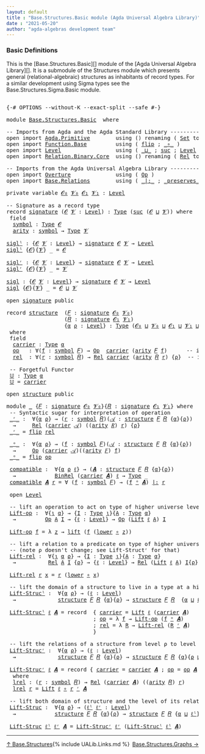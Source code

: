 ```yaml
---
layout: default
title : "Base.Structures.Basic module (Agda Universal Algebra Library)"
date : "2021-05-20"
author: "agda-algebras development team"
---
```


### <a id="basic-definitions">Basic Definitions</a>

This is the [Base.Structures.Basic][] module of the [Agda Universal Algebra Library][]. It is a submodule of the Structures module which presents general (relational-algebraic) structures as inhabitants of record types.  For a similar development using Sigma types see the Base.Structures.Sigma.Basic module.

<pre class="Agda">

<a id="536" class="Symbol">{-#</a> <a id="540" class="Keyword">OPTIONS</a> <a id="548" class="Pragma">--without-K</a> <a id="560" class="Pragma">--exact-split</a> <a id="574" class="Pragma">--safe</a> <a id="581" class="Symbol">#-}</a>

<a id="586" class="Keyword">module</a> <a id="593" href="Base.Structures.Basic.html" class="Module">Base.Structures.Basic</a>  <a id="616" class="Keyword">where</a>

<a id="623" class="Comment">-- Imports from Agda and the Agda Standard Library -----------------------------</a>
<a id="704" class="Keyword">open</a> <a id="709" class="Keyword">import</a> <a id="716" href="Agda.Primitive.html" class="Module">Agda.Primitive</a>        <a id="738" class="Keyword">using</a> <a id="744" class="Symbol">()</a> <a id="747" class="Keyword">renaming</a> <a id="756" class="Symbol">(</a> <a id="758" href="Agda.Primitive.html#326" class="Primitive">Set</a> <a id="762" class="Symbol">to</a> <a id="765" class="Primitive">Type</a> <a id="770" class="Symbol">)</a>
<a id="772" class="Keyword">open</a> <a id="777" class="Keyword">import</a> <a id="784" href="Function.Base.html" class="Module">Function.Base</a>         <a id="806" class="Keyword">using</a> <a id="812" class="Symbol">(</a> <a id="814" href="Function.Base.html#1554" class="Function">flip</a> <a id="819" class="Symbol">;</a> <a id="821" href="Function.Base.html#1031" class="Function Operator">_∘_</a> <a id="825" class="Symbol">)</a>
<a id="827" class="Keyword">open</a> <a id="832" class="Keyword">import</a> <a id="839" href="Level.html" class="Module">Level</a>                 <a id="861" class="Keyword">using</a> <a id="867" class="Symbol">(</a> <a id="869" href="Agda.Primitive.html#810" class="Primitive Operator">_⊔_</a> <a id="873" class="Symbol">;</a> <a id="875" href="Agda.Primitive.html#780" class="Primitive">suc</a> <a id="879" class="Symbol">;</a> <a id="881" href="Agda.Primitive.html#597" class="Postulate">Level</a> <a id="887" class="Symbol">)</a>
<a id="889" class="Keyword">open</a> <a id="894" class="Keyword">import</a> <a id="901" href="Relation.Binary.Core.html" class="Module">Relation.Binary.Core</a>  <a id="923" class="Keyword">using</a> <a id="929" class="Symbol">()</a> <a id="932" class="Keyword">renaming</a> <a id="941" class="Symbol">(</a> <a id="943" href="Relation.Binary.Core.html#882" class="Function">Rel</a> <a id="947" class="Symbol">to</a> <a id="950" class="Function">BinRel</a> <a id="957" class="Symbol">)</a>

<a id="960" class="Comment">-- Imports from the Agda Universal Algebra Library -----------------------------</a>
<a id="1041" class="Keyword">open</a> <a id="1046" class="Keyword">import</a> <a id="1053" href="Overture.html" class="Module">Overture</a>              <a id="1075" class="Keyword">using</a> <a id="1081" class="Symbol">(</a> <a id="1083" href="Overture.Operations.html#1353" class="Function">Op</a> <a id="1086" class="Symbol">)</a>
<a id="1088" class="Keyword">open</a> <a id="1093" class="Keyword">import</a> <a id="1100" href="Base.Relations.html" class="Module">Base.Relations</a>        <a id="1122" class="Keyword">using</a> <a id="1128" class="Symbol">(</a> <a id="1130" href="Base.Relations.Discrete.html#6749" class="Function Operator">_|:_</a> <a id="1135" class="Symbol">;</a> <a id="1137" href="Base.Relations.Discrete.html#6575" class="Function Operator">_preserves_</a> <a id="1149" class="Symbol">;</a> <a id="1151" href="Base.Relations.Continuous.html#4452" class="Function">Rel</a> <a id="1155" class="Symbol">)</a>

<a id="1158" class="Keyword">private</a> <a id="1166" class="Keyword">variable</a> <a id="1175" href="Base.Structures.Basic.html#1175" class="Generalizable">𝓞₀</a> <a id="1178" href="Base.Structures.Basic.html#1178" class="Generalizable">𝓥₀</a> <a id="1181" href="Base.Structures.Basic.html#1181" class="Generalizable">𝓞₁</a> <a id="1184" href="Base.Structures.Basic.html#1184" class="Generalizable">𝓥₁</a> <a id="1187" class="Symbol">:</a> <a id="1189" href="Agda.Primitive.html#597" class="Postulate">Level</a>

<a id="1196" class="Comment">-- Signature as a record type</a>
<a id="1226" class="Keyword">record</a> <a id="signature"></a><a id="1233" href="Base.Structures.Basic.html#1233" class="Record">signature</a> <a id="1243" class="Symbol">(</a><a id="1244" href="Base.Structures.Basic.html#1244" class="Bound">𝓞</a> <a id="1246" href="Base.Structures.Basic.html#1246" class="Bound">𝓥</a> <a id="1248" class="Symbol">:</a> <a id="1250" href="Agda.Primitive.html#597" class="Postulate">Level</a><a id="1255" class="Symbol">)</a> <a id="1257" class="Symbol">:</a> <a id="1259" href="Base.Structures.Basic.html#765" class="Primitive">Type</a> <a id="1264" class="Symbol">(</a><a id="1265" href="Agda.Primitive.html#780" class="Primitive">suc</a> <a id="1269" class="Symbol">(</a><a id="1270" href="Base.Structures.Basic.html#1244" class="Bound">𝓞</a> <a id="1272" href="Agda.Primitive.html#810" class="Primitive Operator">⊔</a> <a id="1274" href="Base.Structures.Basic.html#1246" class="Bound">𝓥</a><a id="1275" class="Symbol">))</a> <a id="1278" class="Keyword">where</a>
 <a id="1285" class="Keyword">field</a>
  <a id="signature.symbol"></a><a id="1293" href="Base.Structures.Basic.html#1293" class="Field">symbol</a> <a id="1300" class="Symbol">:</a> <a id="1302" href="Base.Structures.Basic.html#765" class="Primitive">Type</a> <a id="1307" href="Base.Structures.Basic.html#1244" class="Bound">𝓞</a>
  <a id="signature.arity"></a><a id="1311" href="Base.Structures.Basic.html#1311" class="Field">arity</a> <a id="1317" class="Symbol">:</a> <a id="1319" href="Base.Structures.Basic.html#1293" class="Field">symbol</a> <a id="1326" class="Symbol">→</a> <a id="1328" href="Base.Structures.Basic.html#765" class="Primitive">Type</a> <a id="1333" href="Base.Structures.Basic.html#1246" class="Bound">𝓥</a>

<a id="siglˡ"></a><a id="1336" href="Base.Structures.Basic.html#1336" class="Function">siglˡ</a> <a id="1342" class="Symbol">:</a> <a id="1344" class="Symbol">{</a><a id="1345" href="Base.Structures.Basic.html#1345" class="Bound">𝓞</a> <a id="1347" href="Base.Structures.Basic.html#1347" class="Bound">𝓥</a> <a id="1349" class="Symbol">:</a> <a id="1351" href="Agda.Primitive.html#597" class="Postulate">Level</a><a id="1356" class="Symbol">}</a> <a id="1358" class="Symbol">→</a> <a id="1360" href="Base.Structures.Basic.html#1233" class="Record">signature</a> <a id="1370" href="Base.Structures.Basic.html#1345" class="Bound">𝓞</a> <a id="1372" href="Base.Structures.Basic.html#1347" class="Bound">𝓥</a> <a id="1374" class="Symbol">→</a> <a id="1376" href="Agda.Primitive.html#597" class="Postulate">Level</a>
<a id="1382" href="Base.Structures.Basic.html#1336" class="Function">siglˡ</a> <a id="1388" class="Symbol">{</a><a id="1389" href="Base.Structures.Basic.html#1389" class="Bound">𝓞</a><a id="1390" class="Symbol">}{</a><a id="1392" href="Base.Structures.Basic.html#1392" class="Bound">𝓥</a><a id="1393" class="Symbol">}</a> <a id="1395" class="Symbol">_</a> <a id="1397" class="Symbol">=</a> <a id="1399" href="Base.Structures.Basic.html#1389" class="Bound">𝓞</a>

<a id="siglʳ"></a><a id="1402" href="Base.Structures.Basic.html#1402" class="Function">siglʳ</a> <a id="1408" class="Symbol">:</a> <a id="1410" class="Symbol">{</a><a id="1411" href="Base.Structures.Basic.html#1411" class="Bound">𝓞</a> <a id="1413" href="Base.Structures.Basic.html#1413" class="Bound">𝓥</a> <a id="1415" class="Symbol">:</a> <a id="1417" href="Agda.Primitive.html#597" class="Postulate">Level</a><a id="1422" class="Symbol">}</a> <a id="1424" class="Symbol">→</a> <a id="1426" href="Base.Structures.Basic.html#1233" class="Record">signature</a> <a id="1436" href="Base.Structures.Basic.html#1411" class="Bound">𝓞</a> <a id="1438" href="Base.Structures.Basic.html#1413" class="Bound">𝓥</a> <a id="1440" class="Symbol">→</a> <a id="1442" href="Agda.Primitive.html#597" class="Postulate">Level</a>
<a id="1448" href="Base.Structures.Basic.html#1402" class="Function">siglʳ</a> <a id="1454" class="Symbol">{</a><a id="1455" href="Base.Structures.Basic.html#1455" class="Bound">𝓞</a><a id="1456" class="Symbol">}{</a><a id="1458" href="Base.Structures.Basic.html#1458" class="Bound">𝓥</a><a id="1459" class="Symbol">}</a> <a id="1461" class="Symbol">_</a> <a id="1463" class="Symbol">=</a> <a id="1465" href="Base.Structures.Basic.html#1458" class="Bound">𝓥</a>

<a id="sigl"></a><a id="1468" href="Base.Structures.Basic.html#1468" class="Function">sigl</a> <a id="1473" class="Symbol">:</a> <a id="1475" class="Symbol">{</a><a id="1476" href="Base.Structures.Basic.html#1476" class="Bound">𝓞</a> <a id="1478" href="Base.Structures.Basic.html#1478" class="Bound">𝓥</a> <a id="1480" class="Symbol">:</a> <a id="1482" href="Agda.Primitive.html#597" class="Postulate">Level</a><a id="1487" class="Symbol">}</a> <a id="1489" class="Symbol">→</a> <a id="1491" href="Base.Structures.Basic.html#1233" class="Record">signature</a> <a id="1501" href="Base.Structures.Basic.html#1476" class="Bound">𝓞</a> <a id="1503" href="Base.Structures.Basic.html#1478" class="Bound">𝓥</a> <a id="1505" class="Symbol">→</a> <a id="1507" href="Agda.Primitive.html#597" class="Postulate">Level</a>
<a id="1513" href="Base.Structures.Basic.html#1468" class="Function">sigl</a> <a id="1518" class="Symbol">{</a><a id="1519" href="Base.Structures.Basic.html#1519" class="Bound">𝓞</a><a id="1520" class="Symbol">}{</a><a id="1522" href="Base.Structures.Basic.html#1522" class="Bound">𝓥</a><a id="1523" class="Symbol">}</a> <a id="1525" class="Symbol">_</a> <a id="1527" class="Symbol">=</a> <a id="1529" href="Base.Structures.Basic.html#1519" class="Bound">𝓞</a> <a id="1531" href="Agda.Primitive.html#810" class="Primitive Operator">⊔</a> <a id="1533" href="Base.Structures.Basic.html#1522" class="Bound">𝓥</a>

<a id="1536" class="Keyword">open</a> <a id="1541" href="Base.Structures.Basic.html#1233" class="Module">signature</a> <a id="1551" class="Keyword">public</a>

<a id="1559" class="Keyword">record</a> <a id="structure"></a><a id="1566" href="Base.Structures.Basic.html#1566" class="Record">structure</a>  <a id="1577" class="Symbol">(</a><a id="1578" href="Base.Structures.Basic.html#1578" class="Bound">𝐹</a> <a id="1580" class="Symbol">:</a> <a id="1582" href="Base.Structures.Basic.html#1233" class="Record">signature</a> <a id="1592" href="Base.Structures.Basic.html#1175" class="Generalizable">𝓞₀</a> <a id="1595" href="Base.Structures.Basic.html#1178" class="Generalizable">𝓥₀</a><a id="1597" class="Symbol">)</a>
                  <a id="1617" class="Symbol">(</a><a id="1618" href="Base.Structures.Basic.html#1618" class="Bound">𝑅</a> <a id="1620" class="Symbol">:</a> <a id="1622" href="Base.Structures.Basic.html#1233" class="Record">signature</a> <a id="1632" href="Base.Structures.Basic.html#1181" class="Generalizable">𝓞₁</a> <a id="1635" href="Base.Structures.Basic.html#1184" class="Generalizable">𝓥₁</a><a id="1637" class="Symbol">)</a>
                  <a id="1657" class="Symbol">{</a><a id="1658" href="Base.Structures.Basic.html#1658" class="Bound">α</a> <a id="1660" href="Base.Structures.Basic.html#1660" class="Bound">ρ</a> <a id="1662" class="Symbol">:</a> <a id="1664" href="Agda.Primitive.html#597" class="Postulate">Level</a><a id="1669" class="Symbol">}</a> <a id="1671" class="Symbol">:</a> <a id="1673" href="Base.Structures.Basic.html#765" class="Primitive">Type</a> <a id="1678" class="Symbol">(</a><a id="1679" href="Base.Structures.Basic.html#1592" class="Bound">𝓞₀</a> <a id="1682" href="Agda.Primitive.html#810" class="Primitive Operator">⊔</a> <a id="1684" href="Base.Structures.Basic.html#1595" class="Bound">𝓥₀</a> <a id="1687" href="Agda.Primitive.html#810" class="Primitive Operator">⊔</a> <a id="1689" href="Base.Structures.Basic.html#1632" class="Bound">𝓞₁</a> <a id="1692" href="Agda.Primitive.html#810" class="Primitive Operator">⊔</a> <a id="1694" href="Base.Structures.Basic.html#1635" class="Bound">𝓥₁</a> <a id="1697" href="Agda.Primitive.html#810" class="Primitive Operator">⊔</a> <a id="1699" class="Symbol">(</a><a id="1700" href="Agda.Primitive.html#780" class="Primitive">suc</a> <a id="1704" class="Symbol">(</a><a id="1705" href="Base.Structures.Basic.html#1658" class="Bound">α</a> <a id="1707" href="Agda.Primitive.html#810" class="Primitive Operator">⊔</a> <a id="1709" href="Base.Structures.Basic.html#1660" class="Bound">ρ</a><a id="1710" class="Symbol">)))</a>
 <a id="1715" class="Keyword">where</a>
 <a id="1722" class="Keyword">field</a>
  <a id="structure.carrier"></a><a id="1730" href="Base.Structures.Basic.html#1730" class="Field">carrier</a> <a id="1738" class="Symbol">:</a> <a id="1740" href="Base.Structures.Basic.html#765" class="Primitive">Type</a> <a id="1745" href="Base.Structures.Basic.html#1658" class="Bound">α</a>
  <a id="structure.op"></a><a id="1749" href="Base.Structures.Basic.html#1749" class="Field">op</a>   <a id="1754" class="Symbol">:</a> <a id="1756" class="Symbol">∀(</a><a id="1758" href="Base.Structures.Basic.html#1758" class="Bound">f</a> <a id="1760" class="Symbol">:</a> <a id="1762" href="Base.Structures.Basic.html#1293" class="Field">symbol</a> <a id="1769" href="Base.Structures.Basic.html#1578" class="Bound">𝐹</a><a id="1770" class="Symbol">)</a> <a id="1772" class="Symbol">→</a> <a id="1774" href="Overture.Operations.html#1353" class="Function">Op</a>  <a id="1778" href="Base.Structures.Basic.html#1730" class="Field">carrier</a> <a id="1786" class="Symbol">(</a><a id="1787" href="Base.Structures.Basic.html#1311" class="Field">arity</a> <a id="1793" href="Base.Structures.Basic.html#1578" class="Bound">𝐹</a> <a id="1795" href="Base.Structures.Basic.html#1758" class="Bound">f</a><a id="1796" class="Symbol">)</a>      <a id="1803" class="Comment">-- interpret. of operations</a>
  <a id="structure.rel"></a><a id="1833" href="Base.Structures.Basic.html#1833" class="Field">rel</a>  <a id="1838" class="Symbol">:</a> <a id="1840" class="Symbol">∀(</a><a id="1842" href="Base.Structures.Basic.html#1842" class="Bound">r</a> <a id="1844" class="Symbol">:</a> <a id="1846" href="Base.Structures.Basic.html#1293" class="Field">symbol</a> <a id="1853" href="Base.Structures.Basic.html#1618" class="Bound">𝑅</a><a id="1854" class="Symbol">)</a> <a id="1856" class="Symbol">→</a> <a id="1858" href="Base.Relations.Continuous.html#4452" class="Function">Rel</a> <a id="1862" href="Base.Structures.Basic.html#1730" class="Field">carrier</a> <a id="1870" class="Symbol">(</a><a id="1871" href="Base.Structures.Basic.html#1311" class="Field">arity</a> <a id="1877" href="Base.Structures.Basic.html#1618" class="Bound">𝑅</a> <a id="1879" href="Base.Structures.Basic.html#1842" class="Bound">r</a><a id="1880" class="Symbol">)</a> <a id="1882" class="Symbol">{</a><a id="1883" href="Base.Structures.Basic.html#1660" class="Bound">ρ</a><a id="1884" class="Symbol">}</a>  <a id="1887" class="Comment">-- interpret. of relations</a>

 <a id="1916" class="Comment">-- Forgetful Functor</a>
 <a id="structure.𝕌"></a><a id="1938" href="Base.Structures.Basic.html#1938" class="Function">𝕌</a> <a id="1940" class="Symbol">:</a> <a id="1942" href="Base.Structures.Basic.html#765" class="Primitive">Type</a> <a id="1947" href="Base.Structures.Basic.html#1658" class="Bound">α</a>
 <a id="1950" href="Base.Structures.Basic.html#1938" class="Function">𝕌</a> <a id="1952" class="Symbol">=</a> <a id="1954" href="Base.Structures.Basic.html#1730" class="Field">carrier</a>

<a id="1963" class="Keyword">open</a> <a id="1968" href="Base.Structures.Basic.html#1566" class="Module">structure</a> <a id="1978" class="Keyword">public</a>

<a id="1986" class="Keyword">module</a> <a id="1993" href="Base.Structures.Basic.html#1993" class="Module">_</a> <a id="1995" class="Symbol">{</a><a id="1996" href="Base.Structures.Basic.html#1996" class="Bound">𝐹</a> <a id="1998" class="Symbol">:</a> <a id="2000" href="Base.Structures.Basic.html#1233" class="Record">signature</a> <a id="2010" href="Base.Structures.Basic.html#1175" class="Generalizable">𝓞₀</a> <a id="2013" href="Base.Structures.Basic.html#1178" class="Generalizable">𝓥₀</a><a id="2015" class="Symbol">}{</a><a id="2017" href="Base.Structures.Basic.html#2017" class="Bound">𝑅</a> <a id="2019" class="Symbol">:</a> <a id="2021" href="Base.Structures.Basic.html#1233" class="Record">signature</a> <a id="2031" href="Base.Structures.Basic.html#1181" class="Generalizable">𝓞₁</a> <a id="2034" href="Base.Structures.Basic.html#1184" class="Generalizable">𝓥₁</a><a id="2036" class="Symbol">}</a> <a id="2038" class="Keyword">where</a>
 <a id="2045" class="Comment">-- Syntactic sugar for interpretation of operation</a>
 <a id="2097" href="Base.Structures.Basic.html#2097" class="Function Operator">_ʳ_</a> <a id="2101" class="Symbol">:</a>  <a id="2104" class="Symbol">∀{</a><a id="2106" href="Base.Structures.Basic.html#2106" class="Bound">α</a> <a id="2108" href="Base.Structures.Basic.html#2108" class="Bound">ρ</a><a id="2109" class="Symbol">}</a> <a id="2111" class="Symbol">→</a> <a id="2113" class="Symbol">(</a><a id="2114" href="Base.Structures.Basic.html#2114" class="Bound">r</a> <a id="2116" class="Symbol">:</a> <a id="2118" href="Base.Structures.Basic.html#1293" class="Field">symbol</a> <a id="2125" href="Base.Structures.Basic.html#2017" class="Bound">𝑅</a><a id="2126" class="Symbol">)(</a><a id="2128" href="Base.Structures.Basic.html#2128" class="Bound">𝒜</a> <a id="2130" class="Symbol">:</a> <a id="2132" href="Base.Structures.Basic.html#1566" class="Record">structure</a> <a id="2142" href="Base.Structures.Basic.html#1996" class="Bound">𝐹</a> <a id="2144" href="Base.Structures.Basic.html#2017" class="Bound">𝑅</a> <a id="2146" class="Symbol">{</a><a id="2147" href="Base.Structures.Basic.html#2106" class="Bound">α</a><a id="2148" class="Symbol">}{</a><a id="2150" href="Base.Structures.Basic.html#2108" class="Bound">ρ</a><a id="2151" class="Symbol">})</a>
  <a id="2156" class="Symbol">→</a>     <a id="2162" href="Base.Relations.Continuous.html#4452" class="Function">Rel</a> <a id="2166" class="Symbol">(</a><a id="2167" href="Base.Structures.Basic.html#1730" class="Field">carrier</a> <a id="2175" href="Base.Structures.Basic.html#2128" class="Bound">𝒜</a><a id="2176" class="Symbol">)</a> <a id="2178" class="Symbol">((</a><a id="2180" href="Base.Structures.Basic.html#1311" class="Field">arity</a> <a id="2186" href="Base.Structures.Basic.html#2017" class="Bound">𝑅</a><a id="2187" class="Symbol">)</a> <a id="2189" href="Base.Structures.Basic.html#2114" class="Bound">r</a><a id="2190" class="Symbol">)</a> <a id="2192" class="Symbol">{</a><a id="2193" href="Base.Structures.Basic.html#2108" class="Bound">ρ</a><a id="2194" class="Symbol">}</a>
 <a id="2197" href="Base.Structures.Basic.html#2097" class="Function Operator">_ʳ_</a> <a id="2201" class="Symbol">=</a> <a id="2203" href="Function.Base.html#1554" class="Function">flip</a> <a id="2208" href="Base.Structures.Basic.html#1833" class="Field">rel</a>

 <a id="2214" href="Base.Structures.Basic.html#2214" class="Function Operator">_ᵒ_</a> <a id="2218" class="Symbol">:</a>  <a id="2221" class="Symbol">∀{</a><a id="2223" href="Base.Structures.Basic.html#2223" class="Bound">α</a> <a id="2225" href="Base.Structures.Basic.html#2225" class="Bound">ρ</a><a id="2226" class="Symbol">}</a> <a id="2228" class="Symbol">→</a> <a id="2230" class="Symbol">(</a><a id="2231" href="Base.Structures.Basic.html#2231" class="Bound">f</a> <a id="2233" class="Symbol">:</a> <a id="2235" href="Base.Structures.Basic.html#1293" class="Field">symbol</a> <a id="2242" href="Base.Structures.Basic.html#1996" class="Bound">𝐹</a><a id="2243" class="Symbol">)(</a><a id="2245" href="Base.Structures.Basic.html#2245" class="Bound">𝒜</a> <a id="2247" class="Symbol">:</a> <a id="2249" href="Base.Structures.Basic.html#1566" class="Record">structure</a> <a id="2259" href="Base.Structures.Basic.html#1996" class="Bound">𝐹</a> <a id="2261" href="Base.Structures.Basic.html#2017" class="Bound">𝑅</a> <a id="2263" class="Symbol">{</a><a id="2264" href="Base.Structures.Basic.html#2223" class="Bound">α</a><a id="2265" class="Symbol">}{</a><a id="2267" href="Base.Structures.Basic.html#2225" class="Bound">ρ</a><a id="2268" class="Symbol">})</a>
  <a id="2273" class="Symbol">→</a>     <a id="2279" href="Overture.Operations.html#1353" class="Function">Op</a> <a id="2282" class="Symbol">(</a><a id="2283" href="Base.Structures.Basic.html#1730" class="Field">carrier</a> <a id="2291" href="Base.Structures.Basic.html#2245" class="Bound">𝒜</a><a id="2292" class="Symbol">)((</a><a id="2295" href="Base.Structures.Basic.html#1311" class="Field">arity</a> <a id="2301" href="Base.Structures.Basic.html#1996" class="Bound">𝐹</a><a id="2302" class="Symbol">)</a> <a id="2304" href="Base.Structures.Basic.html#2231" class="Bound">f</a><a id="2305" class="Symbol">)</a>
 <a id="2308" href="Base.Structures.Basic.html#2214" class="Function Operator">_ᵒ_</a> <a id="2312" class="Symbol">=</a> <a id="2314" href="Function.Base.html#1554" class="Function">flip</a> <a id="2319" href="Base.Structures.Basic.html#1749" class="Field">op</a>

 <a id="2324" href="Base.Structures.Basic.html#2324" class="Function">compatible</a> <a id="2335" class="Symbol">:</a>  <a id="2338" class="Symbol">∀{</a><a id="2340" href="Base.Structures.Basic.html#2340" class="Bound">α</a> <a id="2342" href="Base.Structures.Basic.html#2342" class="Bound">ρ</a> <a id="2344" href="Base.Structures.Basic.html#2344" class="Bound">ℓ</a><a id="2345" class="Symbol">}</a> <a id="2347" class="Symbol">→</a> <a id="2349" class="Symbol">(</a><a id="2350" href="Base.Structures.Basic.html#2350" class="Bound">𝑨</a> <a id="2352" class="Symbol">:</a> <a id="2354" href="Base.Structures.Basic.html#1566" class="Record">structure</a> <a id="2364" href="Base.Structures.Basic.html#1996" class="Bound">𝐹</a> <a id="2366" href="Base.Structures.Basic.html#2017" class="Bound">𝑅</a> <a id="2368" class="Symbol">{</a><a id="2369" href="Base.Structures.Basic.html#2340" class="Bound">α</a><a id="2370" class="Symbol">}{</a><a id="2372" href="Base.Structures.Basic.html#2342" class="Bound">ρ</a><a id="2373" class="Symbol">})</a>
  <a id="2378" class="Symbol">→</a>            <a id="2391" href="Base.Structures.Basic.html#950" class="Function">BinRel</a> <a id="2398" class="Symbol">(</a><a id="2399" href="Base.Structures.Basic.html#1730" class="Field">carrier</a> <a id="2407" href="Base.Structures.Basic.html#2350" class="Bound">𝑨</a><a id="2408" class="Symbol">)</a> <a id="2410" href="Base.Structures.Basic.html#2344" class="Bound">ℓ</a> <a id="2412" class="Symbol">→</a> <a id="2414" href="Base.Structures.Basic.html#765" class="Primitive">Type</a> <a id="2419" class="Symbol">_</a>
 <a id="2422" href="Base.Structures.Basic.html#2324" class="Function">compatible</a> <a id="2433" href="Base.Structures.Basic.html#2433" class="Bound">𝑨</a> <a id="2435" href="Base.Structures.Basic.html#2435" class="Bound">r</a> <a id="2437" class="Symbol">=</a> <a id="2439" class="Symbol">∀</a> <a id="2441" class="Symbol">(</a><a id="2442" href="Base.Structures.Basic.html#2442" class="Bound">f</a> <a id="2444" class="Symbol">:</a> <a id="2446" href="Base.Structures.Basic.html#1293" class="Field">symbol</a> <a id="2453" href="Base.Structures.Basic.html#1996" class="Bound">𝐹</a><a id="2454" class="Symbol">)</a> <a id="2456" class="Symbol">→</a> <a id="2458" class="Symbol">(</a><a id="2459" href="Base.Structures.Basic.html#2442" class="Bound">f</a> <a id="2461" href="Base.Structures.Basic.html#2214" class="Function Operator">ᵒ</a> <a id="2463" href="Base.Structures.Basic.html#2433" class="Bound">𝑨</a><a id="2464" class="Symbol">)</a> <a id="2466" href="Base.Relations.Discrete.html#6749" class="Function Operator">|:</a> <a id="2469" href="Base.Structures.Basic.html#2435" class="Bound">r</a>

 <a id="2473" class="Keyword">open</a> <a id="2478" href="Level.html" class="Module">Level</a>

 <a id="2486" class="Comment">-- lift an operation to act on type of higher universe level</a>
 <a id="2548" href="Base.Structures.Basic.html#2548" class="Function">Lift-op</a> <a id="2556" class="Symbol">:</a>  <a id="2559" class="Symbol">∀{</a><a id="2561" href="Base.Structures.Basic.html#2561" class="Bound">ι</a> <a id="2563" href="Base.Structures.Basic.html#2563" class="Bound">α</a><a id="2564" class="Symbol">}</a> <a id="2566" class="Symbol">→</a> <a id="2568" class="Symbol">{</a><a id="2569" href="Base.Structures.Basic.html#2569" class="Bound">I</a> <a id="2571" class="Symbol">:</a> <a id="2573" href="Base.Structures.Basic.html#765" class="Primitive">Type</a> <a id="2578" href="Base.Structures.Basic.html#2561" class="Bound">ι</a><a id="2579" class="Symbol">}{</a><a id="2581" href="Base.Structures.Basic.html#2581" class="Bound">A</a> <a id="2583" class="Symbol">:</a> <a id="2585" href="Base.Structures.Basic.html#765" class="Primitive">Type</a> <a id="2590" href="Base.Structures.Basic.html#2563" class="Bound">α</a><a id="2591" class="Symbol">}</a>
  <a id="2595" class="Symbol">→</a>         <a id="2605" href="Overture.Operations.html#1353" class="Function">Op</a> <a id="2608" href="Base.Structures.Basic.html#2581" class="Bound">A</a> <a id="2610" href="Base.Structures.Basic.html#2569" class="Bound">I</a> <a id="2612" class="Symbol">→</a> <a id="2614" class="Symbol">{</a><a id="2615" href="Base.Structures.Basic.html#2615" class="Bound">ℓ</a> <a id="2617" class="Symbol">:</a> <a id="2619" href="Agda.Primitive.html#597" class="Postulate">Level</a><a id="2624" class="Symbol">}</a> <a id="2626" class="Symbol">→</a> <a id="2628" href="Overture.Operations.html#1353" class="Function">Op</a> <a id="2631" class="Symbol">(</a><a id="2632" href="Level.html#400" class="Record">Lift</a> <a id="2637" href="Base.Structures.Basic.html#2615" class="Bound">ℓ</a> <a id="2639" href="Base.Structures.Basic.html#2581" class="Bound">A</a><a id="2640" class="Symbol">)</a> <a id="2642" href="Base.Structures.Basic.html#2569" class="Bound">I</a>

 <a id="2646" href="Base.Structures.Basic.html#2548" class="Function">Lift-op</a> <a id="2654" href="Base.Structures.Basic.html#2654" class="Bound">f</a> <a id="2656" class="Symbol">=</a> <a id="2658" class="Symbol">λ</a> <a id="2660" href="Base.Structures.Basic.html#2660" class="Bound">z</a> <a id="2662" class="Symbol">→</a> <a id="2664" href="Level.html#457" class="InductiveConstructor">lift</a> <a id="2669" class="Symbol">(</a><a id="2670" href="Base.Structures.Basic.html#2654" class="Bound">f</a> <a id="2672" class="Symbol">(</a><a id="2673" href="Level.html#470" class="Field">lower</a> <a id="2679" href="Function.Base.html#1031" class="Function Operator">∘</a> <a id="2681" href="Base.Structures.Basic.html#2660" class="Bound">z</a><a id="2682" class="Symbol">))</a>

 <a id="2687" class="Comment">-- lift a relation to a predicate on type of higher universe level</a>
 <a id="2755" class="Comment">-- (note ρ doesn&#39;t change; see Lift-Structʳ for that)</a>
 <a id="2810" href="Base.Structures.Basic.html#2810" class="Function">Lift-rel</a> <a id="2819" class="Symbol">:</a>  <a id="2822" class="Symbol">∀{</a><a id="2824" href="Base.Structures.Basic.html#2824" class="Bound">ι</a> <a id="2826" href="Base.Structures.Basic.html#2826" class="Bound">α</a> <a id="2828" href="Base.Structures.Basic.html#2828" class="Bound">ρ</a><a id="2829" class="Symbol">}</a> <a id="2831" class="Symbol">→</a> <a id="2833" class="Symbol">{</a><a id="2834" href="Base.Structures.Basic.html#2834" class="Bound">I</a> <a id="2836" class="Symbol">:</a> <a id="2838" href="Base.Structures.Basic.html#765" class="Primitive">Type</a> <a id="2843" href="Base.Structures.Basic.html#2824" class="Bound">ι</a><a id="2844" class="Symbol">}{</a><a id="2846" href="Base.Structures.Basic.html#2846" class="Bound">A</a> <a id="2848" class="Symbol">:</a> <a id="2850" href="Base.Structures.Basic.html#765" class="Primitive">Type</a> <a id="2855" href="Base.Structures.Basic.html#2826" class="Bound">α</a><a id="2856" class="Symbol">}</a>
  <a id="2860" class="Symbol">→</a>          <a id="2871" href="Base.Relations.Continuous.html#4452" class="Function">Rel</a> <a id="2875" href="Base.Structures.Basic.html#2846" class="Bound">A</a> <a id="2877" href="Base.Structures.Basic.html#2834" class="Bound">I</a> <a id="2879" class="Symbol">{</a><a id="2880" href="Base.Structures.Basic.html#2828" class="Bound">ρ</a><a id="2881" class="Symbol">}</a> <a id="2883" class="Symbol">→</a> <a id="2885" class="Symbol">{</a><a id="2886" href="Base.Structures.Basic.html#2886" class="Bound">ℓ</a> <a id="2888" class="Symbol">:</a> <a id="2890" href="Agda.Primitive.html#597" class="Postulate">Level</a><a id="2895" class="Symbol">}</a> <a id="2897" class="Symbol">→</a> <a id="2899" href="Base.Relations.Continuous.html#4452" class="Function">Rel</a> <a id="2903" class="Symbol">(</a><a id="2904" href="Level.html#400" class="Record">Lift</a> <a id="2909" href="Base.Structures.Basic.html#2886" class="Bound">ℓ</a> <a id="2911" href="Base.Structures.Basic.html#2846" class="Bound">A</a><a id="2912" class="Symbol">)</a> <a id="2914" href="Base.Structures.Basic.html#2834" class="Bound">I</a><a id="2915" class="Symbol">{</a><a id="2916" href="Base.Structures.Basic.html#2828" class="Bound">ρ</a><a id="2917" class="Symbol">}</a>

 <a id="2921" href="Base.Structures.Basic.html#2810" class="Function">Lift-rel</a> <a id="2930" href="Base.Structures.Basic.html#2930" class="Bound">r</a> <a id="2932" href="Base.Structures.Basic.html#2932" class="Bound">x</a> <a id="2934" class="Symbol">=</a> <a id="2936" href="Base.Structures.Basic.html#2930" class="Bound">r</a> <a id="2938" class="Symbol">(</a><a id="2939" href="Level.html#470" class="Field">lower</a> <a id="2945" href="Function.Base.html#1031" class="Function Operator">∘</a> <a id="2947" href="Base.Structures.Basic.html#2932" class="Bound">x</a><a id="2948" class="Symbol">)</a>

 <a id="2952" class="Comment">-- lift the domain of a structure to live in a type at a higher universe level</a>
 <a id="3032" href="Base.Structures.Basic.html#3032" class="Function">Lift-Strucˡ</a> <a id="3044" class="Symbol">:</a>  <a id="3047" class="Symbol">∀{</a><a id="3049" href="Base.Structures.Basic.html#3049" class="Bound">α</a> <a id="3051" href="Base.Structures.Basic.html#3051" class="Bound">ρ</a><a id="3052" class="Symbol">}</a> <a id="3054" class="Symbol">→</a> <a id="3056" class="Symbol">(</a><a id="3057" href="Base.Structures.Basic.html#3057" class="Bound">ℓ</a> <a id="3059" class="Symbol">:</a> <a id="3061" href="Agda.Primitive.html#597" class="Postulate">Level</a><a id="3066" class="Symbol">)</a>
  <a id="3070" class="Symbol">→</a>             <a id="3084" href="Base.Structures.Basic.html#1566" class="Record">structure</a> <a id="3094" href="Base.Structures.Basic.html#1996" class="Bound">𝐹</a> <a id="3096" href="Base.Structures.Basic.html#2017" class="Bound">𝑅</a> <a id="3098" class="Symbol">{</a><a id="3099" href="Base.Structures.Basic.html#3049" class="Bound">α</a><a id="3100" class="Symbol">}{</a><a id="3102" href="Base.Structures.Basic.html#3051" class="Bound">ρ</a><a id="3103" class="Symbol">}</a> <a id="3105" class="Symbol">→</a> <a id="3107" href="Base.Structures.Basic.html#1566" class="Record">structure</a> <a id="3117" href="Base.Structures.Basic.html#1996" class="Bound">𝐹</a> <a id="3119" href="Base.Structures.Basic.html#2017" class="Bound">𝑅</a>  <a id="3122" class="Symbol">{</a><a id="3123" href="Base.Structures.Basic.html#3049" class="Bound">α</a> <a id="3125" href="Agda.Primitive.html#810" class="Primitive Operator">⊔</a> <a id="3127" href="Base.Structures.Basic.html#3057" class="Bound">ℓ</a><a id="3128" class="Symbol">}{</a><a id="3130" href="Base.Structures.Basic.html#3051" class="Bound">ρ</a><a id="3131" class="Symbol">}</a>

 <a id="3135" href="Base.Structures.Basic.html#3032" class="Function">Lift-Strucˡ</a> <a id="3147" href="Base.Structures.Basic.html#3147" class="Bound">ℓ</a> <a id="3149" href="Base.Structures.Basic.html#3149" class="Bound">𝑨</a> <a id="3151" class="Symbol">=</a> <a id="3153" class="Keyword">record</a>  <a id="3161" class="Symbol">{</a> <a id="3163" href="Base.Structures.Basic.html#1730" class="Field">carrier</a> <a id="3171" class="Symbol">=</a> <a id="3173" href="Level.html#400" class="Record">Lift</a> <a id="3178" href="Base.Structures.Basic.html#3147" class="Bound">ℓ</a> <a id="3180" class="Symbol">(</a><a id="3181" href="Base.Structures.Basic.html#1730" class="Field">carrier</a> <a id="3189" href="Base.Structures.Basic.html#3149" class="Bound">𝑨</a><a id="3190" class="Symbol">)</a>
                           <a id="3219" class="Symbol">;</a> <a id="3221" href="Base.Structures.Basic.html#1749" class="Field">op</a> <a id="3224" class="Symbol">=</a> <a id="3226" class="Symbol">λ</a> <a id="3228" href="Base.Structures.Basic.html#3228" class="Bound">f</a> <a id="3230" class="Symbol">→</a> <a id="3232" href="Base.Structures.Basic.html#2548" class="Function">Lift-op</a> <a id="3240" class="Symbol">(</a><a id="3241" href="Base.Structures.Basic.html#3228" class="Bound">f</a> <a id="3243" href="Base.Structures.Basic.html#2214" class="Function Operator">ᵒ</a> <a id="3245" href="Base.Structures.Basic.html#3149" class="Bound">𝑨</a><a id="3246" class="Symbol">)</a>
                           <a id="3275" class="Symbol">;</a> <a id="3277" href="Base.Structures.Basic.html#1833" class="Field">rel</a> <a id="3281" class="Symbol">=</a> <a id="3283" class="Symbol">λ</a> <a id="3285" href="Base.Structures.Basic.html#3285" class="Bound">R</a> <a id="3287" class="Symbol">→</a> <a id="3289" href="Base.Structures.Basic.html#2810" class="Function">Lift-rel</a> <a id="3298" class="Symbol">(</a><a id="3299" href="Base.Structures.Basic.html#3285" class="Bound">R</a> <a id="3301" href="Base.Structures.Basic.html#2097" class="Function Operator">ʳ</a> <a id="3303" href="Base.Structures.Basic.html#3149" class="Bound">𝑨</a><a id="3304" class="Symbol">)</a>
                           <a id="3333" class="Symbol">}</a>

 <a id="3337" class="Comment">-- lift the relations of a structure from level ρ to level ρ ⊔ ℓ</a>
 <a id="3403" href="Base.Structures.Basic.html#3403" class="Function">Lift-Strucʳ</a> <a id="3415" class="Symbol">:</a>  <a id="3418" class="Symbol">∀{</a><a id="3420" href="Base.Structures.Basic.html#3420" class="Bound">α</a> <a id="3422" href="Base.Structures.Basic.html#3422" class="Bound">ρ</a><a id="3423" class="Symbol">}</a> <a id="3425" class="Symbol">→</a> <a id="3427" class="Symbol">(</a><a id="3428" href="Base.Structures.Basic.html#3428" class="Bound">ℓ</a> <a id="3430" class="Symbol">:</a> <a id="3432" href="Agda.Primitive.html#597" class="Postulate">Level</a><a id="3437" class="Symbol">)</a>
  <a id="3441" class="Symbol">→</a>             <a id="3455" href="Base.Structures.Basic.html#1566" class="Record">structure</a> <a id="3465" href="Base.Structures.Basic.html#1996" class="Bound">𝐹</a> <a id="3467" href="Base.Structures.Basic.html#2017" class="Bound">𝑅</a> <a id="3469" class="Symbol">{</a><a id="3470" href="Base.Structures.Basic.html#3420" class="Bound">α</a><a id="3471" class="Symbol">}{</a><a id="3473" href="Base.Structures.Basic.html#3422" class="Bound">ρ</a><a id="3474" class="Symbol">}</a> <a id="3476" class="Symbol">→</a> <a id="3478" href="Base.Structures.Basic.html#1566" class="Record">structure</a> <a id="3488" href="Base.Structures.Basic.html#1996" class="Bound">𝐹</a> <a id="3490" href="Base.Structures.Basic.html#2017" class="Bound">𝑅</a> <a id="3492" class="Symbol">{</a><a id="3493" href="Base.Structures.Basic.html#3420" class="Bound">α</a><a id="3494" class="Symbol">}{</a><a id="3496" href="Base.Structures.Basic.html#3422" class="Bound">ρ</a> <a id="3498" href="Agda.Primitive.html#810" class="Primitive Operator">⊔</a> <a id="3500" href="Base.Structures.Basic.html#3428" class="Bound">ℓ</a><a id="3501" class="Symbol">}</a>

 <a id="3505" href="Base.Structures.Basic.html#3403" class="Function">Lift-Strucʳ</a> <a id="3517" href="Base.Structures.Basic.html#3517" class="Bound">ℓ</a> <a id="3519" href="Base.Structures.Basic.html#3519" class="Bound">𝑨</a> <a id="3521" class="Symbol">=</a> <a id="3523" class="Keyword">record</a> <a id="3530" class="Symbol">{</a> <a id="3532" href="Base.Structures.Basic.html#1730" class="Field">carrier</a> <a id="3540" class="Symbol">=</a> <a id="3542" href="Base.Structures.Basic.html#1730" class="Field">carrier</a> <a id="3550" href="Base.Structures.Basic.html#3519" class="Bound">𝑨</a> <a id="3552" class="Symbol">;</a> <a id="3554" href="Base.Structures.Basic.html#1749" class="Field">op</a> <a id="3557" class="Symbol">=</a> <a id="3559" href="Base.Structures.Basic.html#1749" class="Field">op</a> <a id="3562" href="Base.Structures.Basic.html#3519" class="Bound">𝑨</a> <a id="3564" class="Symbol">;</a> <a id="3566" href="Base.Structures.Basic.html#1833" class="Field">rel</a> <a id="3570" class="Symbol">=</a> <a id="3572" href="Base.Structures.Basic.html#3589" class="Function">lrel</a> <a id="3577" class="Symbol">}</a>
  <a id="3581" class="Keyword">where</a>
  <a id="3589" href="Base.Structures.Basic.html#3589" class="Function">lrel</a> <a id="3594" class="Symbol">:</a> <a id="3596" class="Symbol">(</a><a id="3597" href="Base.Structures.Basic.html#3597" class="Bound">r</a> <a id="3599" class="Symbol">:</a> <a id="3601" href="Base.Structures.Basic.html#1293" class="Field">symbol</a> <a id="3608" href="Base.Structures.Basic.html#2017" class="Bound">𝑅</a><a id="3609" class="Symbol">)</a> <a id="3611" class="Symbol">→</a> <a id="3613" href="Base.Relations.Continuous.html#4452" class="Function">Rel</a> <a id="3617" class="Symbol">(</a><a id="3618" href="Base.Structures.Basic.html#1730" class="Field">carrier</a> <a id="3626" href="Base.Structures.Basic.html#3519" class="Bound">𝑨</a><a id="3627" class="Symbol">)</a> <a id="3629" class="Symbol">((</a><a id="3631" href="Base.Structures.Basic.html#1311" class="Field">arity</a> <a id="3637" href="Base.Structures.Basic.html#2017" class="Bound">𝑅</a><a id="3638" class="Symbol">)</a> <a id="3640" href="Base.Structures.Basic.html#3597" class="Bound">r</a><a id="3641" class="Symbol">)</a>
  <a id="3645" href="Base.Structures.Basic.html#3589" class="Function">lrel</a> <a id="3650" href="Base.Structures.Basic.html#3650" class="Bound">r</a> <a id="3652" class="Symbol">=</a> <a id="3654" href="Level.html#400" class="Record">Lift</a> <a id="3659" href="Base.Structures.Basic.html#3517" class="Bound">ℓ</a> <a id="3661" href="Function.Base.html#1031" class="Function Operator">∘</a> <a id="3663" href="Base.Structures.Basic.html#3650" class="Bound">r</a> <a id="3665" href="Base.Structures.Basic.html#2097" class="Function Operator">ʳ</a> <a id="3667" href="Base.Structures.Basic.html#3519" class="Bound">𝑨</a>

 <a id="3671" class="Comment">-- lift both domain of structure and the level of its relations</a>
 <a id="3736" href="Base.Structures.Basic.html#3736" class="Function">Lift-Struc</a> <a id="3747" class="Symbol">:</a>  <a id="3750" class="Symbol">∀{</a><a id="3752" href="Base.Structures.Basic.html#3752" class="Bound">α</a> <a id="3754" href="Base.Structures.Basic.html#3754" class="Bound">ρ</a><a id="3755" class="Symbol">}</a> <a id="3757" class="Symbol">→</a> <a id="3759" class="Symbol">(</a><a id="3760" href="Base.Structures.Basic.html#3760" class="Bound">ℓˡ</a> <a id="3763" href="Base.Structures.Basic.html#3763" class="Bound">ℓʳ</a> <a id="3766" class="Symbol">:</a> <a id="3768" href="Agda.Primitive.html#597" class="Postulate">Level</a><a id="3773" class="Symbol">)</a>
  <a id="3777" class="Symbol">→</a>            <a id="3790" href="Base.Structures.Basic.html#1566" class="Record">structure</a> <a id="3800" href="Base.Structures.Basic.html#1996" class="Bound">𝐹</a> <a id="3802" href="Base.Structures.Basic.html#2017" class="Bound">𝑅</a> <a id="3804" class="Symbol">{</a><a id="3805" href="Base.Structures.Basic.html#3752" class="Bound">α</a><a id="3806" class="Symbol">}{</a><a id="3808" href="Base.Structures.Basic.html#3754" class="Bound">ρ</a><a id="3809" class="Symbol">}</a> <a id="3811" class="Symbol">→</a> <a id="3813" href="Base.Structures.Basic.html#1566" class="Record">structure</a> <a id="3823" href="Base.Structures.Basic.html#1996" class="Bound">𝐹</a> <a id="3825" href="Base.Structures.Basic.html#2017" class="Bound">𝑅</a> <a id="3827" class="Symbol">{</a><a id="3828" href="Base.Structures.Basic.html#3752" class="Bound">α</a> <a id="3830" href="Agda.Primitive.html#810" class="Primitive Operator">⊔</a> <a id="3832" href="Base.Structures.Basic.html#3760" class="Bound">ℓˡ</a><a id="3834" class="Symbol">}{</a><a id="3836" href="Base.Structures.Basic.html#3754" class="Bound">ρ</a> <a id="3838" href="Agda.Primitive.html#810" class="Primitive Operator">⊔</a> <a id="3840" href="Base.Structures.Basic.html#3763" class="Bound">ℓʳ</a><a id="3842" class="Symbol">}</a>

 <a id="3846" href="Base.Structures.Basic.html#3736" class="Function">Lift-Struc</a> <a id="3857" href="Base.Structures.Basic.html#3857" class="Bound">ℓˡ</a> <a id="3860" href="Base.Structures.Basic.html#3860" class="Bound">ℓʳ</a> <a id="3863" href="Base.Structures.Basic.html#3863" class="Bound">𝑨</a> <a id="3865" class="Symbol">=</a> <a id="3867" href="Base.Structures.Basic.html#3403" class="Function">Lift-Strucʳ</a> <a id="3879" href="Base.Structures.Basic.html#3860" class="Bound">ℓʳ</a> <a id="3882" class="Symbol">(</a><a id="3883" href="Base.Structures.Basic.html#3032" class="Function">Lift-Strucˡ</a> <a id="3895" href="Base.Structures.Basic.html#3857" class="Bound">ℓˡ</a> <a id="3898" href="Base.Structures.Basic.html#3863" class="Bound">𝑨</a><a id="3899" class="Symbol">)</a>
</pre>

--------------------------------

<span style="float:left;">[↑ Base.Structures](Base.Structures.html)</span>
<span style="float:right;">[Base.Structures.Graphs →](Base.Structures.Graphs.html)</span>

{% include UALib.Links.md %}
